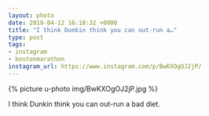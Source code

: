```yaml
---
layout: photo
date: 2019-04-12 16:18:32 +0000
title: "I think Dunkin think you can out-run a…"
type: post
tags:
- instagram
- bostonmarathon
instagram_url: https://www.instagram.com/p/BwKXOgOJ2jP/
---
```


{% picture u-photo img/BwKXOgOJ2jP.jpg %}

I think Dunkin think you can out-run a bad diet.
